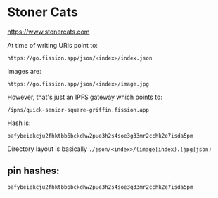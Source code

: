 # Stoner Cats

https://www.stonercats.com

At time of writing URIs point to:

`https://go.fission.app/json/<index>/index.json`

Images are:

`https://go.fission.app/json/<index>/image.jpg`

However, that's just an IPFS gateway which points to:

`/ipns/quick-senior-square-griffin.fission.app`

Hash is:

`bafybeiekcju2fhktbb6bckdhw2pue3h2s4soe3g33mr2cchk2e7isda5pm`

Directory layout is basically `./json/<index>/(image|index).(jpg|json)`

## pin hashes:
```
bafybeiekcju2fhktbb6bckdhw2pue3h2s4soe3g33mr2cchk2e7isda5pm
```
